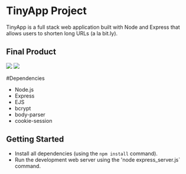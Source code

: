 # TinyApp Project

TinyApp is a full stack web application built with Node and Express that allows users to shorten long URLs (a la bit.ly).

## Final Product

![](#)
![](#)

#Dependencies

- Node.js
- Express
- EJS
- bcrypt
- body-parser
- cookie-session

## Getting Started

- Install all dependencies (using the `npm install` command).
- Run the development web server using the 'node express_server.js` command.